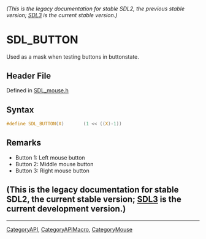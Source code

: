 ###### (This is the legacy documentation for stable SDL2, the previous stable version; [SDL3](https://wiki.libsdl.org/SDL3/) is the current stable version.)
# SDL_BUTTON

Used as a mask when testing buttons in buttonstate.

## Header File

Defined in [SDL_mouse.h](https://github.com/libsdl-org/SDL/blob/SDL2/include/SDL_mouse.h)

## Syntax

```c
#define SDL_BUTTON(X)       (1 << ((X)-1))
```

## Remarks

- Button 1: Left mouse button
- Button 2: Middle mouse button
- Button 3: Right mouse button

## (This is the legacy documentation for stable SDL2, the current stable version; [SDL3](https://wiki.libsdl.org/SDL3/) is the current development version.)



----
[CategoryAPI](CategoryAPI), [CategoryAPIMacro](CategoryAPIMacro), [CategoryMouse](CategoryMouse)

